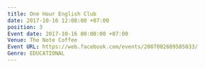 ```yaml
---
title: One Hour English Club
date: 2017-10-16 12:08:00 +07:00
position: 3
Event date: 2017-10-16 00:00:00 +07:00
Venue: The Note Coffee
Event URL: https://web.facebook.com/events/2007002609585033/
Genre: EDUCATIONAL
---
```


